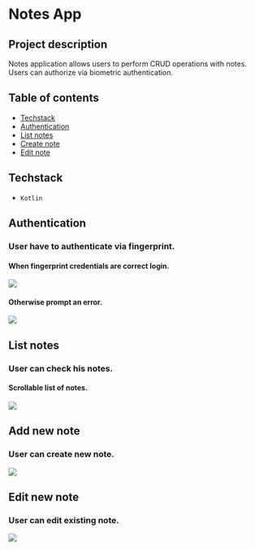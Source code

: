 # Notes App

## Project description

Notes application allows users to perform CRUD operations with notes.
Users can authorize via biometric authentication.

## Table of contents

- [Techstack](#techstack)
- [Authentication](#authentication)
- [List notes](#list-notes)
- [Create note](#add-new-note)
- [Edit note](#edit-new-note)

## Techstack

- `Kotlin`

## Authentication

### User have to authenticate via fingerprint.

#### When fingerprint credentials are correct login.

<img src="https://media.giphy.com/media/jlLroT2ZIWLKZ4EM7f/giphy.gif">

<br />

#### Otherwise prompt an error.

<img src="https://media.giphy.com/media/PQlgtuL1LwdP4lM18v/giphy.gif">

## List notes

### User can check his notes.

#### Scrollable list of notes.

<img src="https://media.giphy.com/media/7yI0E1QfRfVA7gZP1p/giphy.gif">

## Add new note

### User can create new note.

<img src="https://media.giphy.com/media/fbe4ljkA0HtYmUebfH/giphy.gif">

## Edit new note

### User can edit existing note.

<img src="https://media.giphy.com/media/Jyc7HNp4d7wMbrsSlS/giphy.gif">
